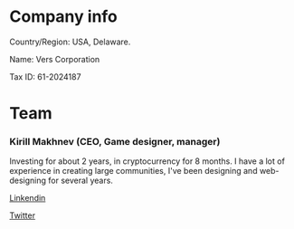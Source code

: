 # Company info
Country/Region: USA, Delaware.

Name: Vers Corporation

Tax ID: 61-2024187

# Team
### Kirill Makhnev (CEO, Game designer, manager)

Investing for about 2 years, in cryptocurrency for 8 months. I have a lot of experience in creating large communities, I've been designing and web-designing for several years.

[Linkendin](https://www.linkedin.com/in/kirill-makhnev/)

[Twitter](https://twitter.com/KirillMahnev)
